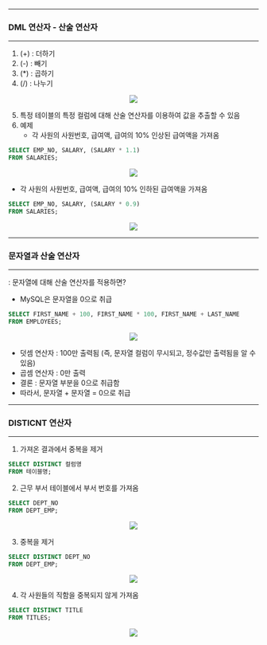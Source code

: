 -----
### DML 연산자 - 산술 연산자
-----
1. (+) : 더하기
2. (-) : 빼기
3. (*) : 곱하기
4. (/) : 나누기
<div align="center">
<img src="https://github.com/sooyounghan/Data-Base/assets/34672301/87a1fdd3-d3c6-4b7f-b475-341678498ac6">
</div>

5. 특정 테이블의 특정 컬럼에 대해 산술 연산자를 이용하여 값을 추출할 수 있음
6. 예제
   - 각 사원의 사원번호, 급여액, 급여의 10% 인상된 급여액을 가져옴
```sql
SELECT EMP_NO, SALARY, (SALARY * 1.1)
FROM SALARIES;
```
<div align="center">
<img src="https://github.com/sooyounghan/Data-Base/assets/34672301/a4e2008b-4b60-474c-a547-a4e31161dd1f">
</div>

   - 각 사원의 사원번호, 급여액, 급여의 10% 인하된 급여액을 가져옴
```sql
SELECT EMP_NO, SALARY, (SALARY * 0.9)
FROM SALARIES;
```
<div align="center">
<img src="https://github.com/sooyounghan/Data-Base/assets/34672301/da3f0789-2c28-4340-8e63-bc354edbe848">
</div>

-----
### 문자열과 산술 연산자
-----
: 문자열에 대해 산술 연산자를 적용하면?
   - MySQL은 문자열을 0으로 취급
```sql
SELECT FIRST_NAME + 100, FIRST_NAME * 100, FIRST_NAME + LAST_NAME
FROM EMPLOYEES;
```
<div align="center">
<img src="https://github.com/sooyounghan/Data-Base/assets/34672301/741bed57-9589-429c-908e-df85ba981559">
</div>

  - 덧셈 연산자 : 100만 출력됨 (즉, 문자열 컬럼이 무시되고, 정수값만 출력됨을 알 수 있음)
  - 곱셈 연산자 : 0만 출력
  - 결론 : 문자열 부분을 0으로 취급함
  - 따라서, 문자열 + 문자열 = 0으로 취급

-----
### DISTICNT 연산자
-----
1. 가져온 결과에서 중복을 제거
```sql
SELECT DISTINCT 컬럼명
FROM 테이블명;
```

2. 근무 부서 테이블에서 부서 번호를 가져옴
```sql
SELECT DEPT_NO
FROM DEPT_EMP;
```
<div align="center">
<img src="https://github.com/sooyounghan/Data-Base/assets/34672301/6d867d98-8e73-4083-827e-2658db0ae66e">
</div>

3. 중복을 제거
```sql
SELECT DISTINCT DEPT_NO
FROM DEPT_EMP;
```
<div align="center">
<img src="https://github.com/sooyounghan/Data-Base/assets/34672301/f6092e09-cd70-47a4-b585-8b23f23a4c1c">
</div>

4. 각 사원들의 직함을 중복되지 않게 가져옴
```sql
SELECT DISTINCT TITLE
FROM TITLES;
```
<div align="center">
<img src="https://github.com/sooyounghan/Data-Base/assets/34672301/76e777d4-7263-421a-9952-ab3cf8599fd1">
</div>
